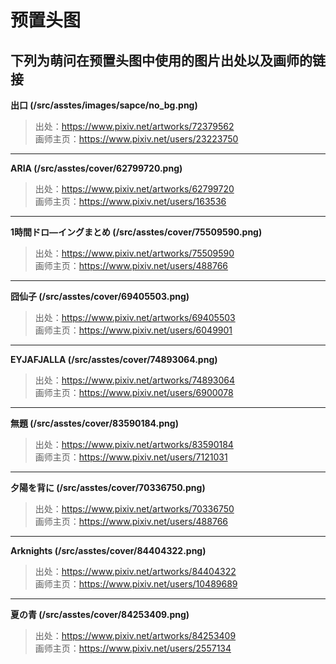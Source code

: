 # 预置头图
## 下列为萌问在预置头图中使用的图片出处以及画师的链接

**出口 (/src/asstes/images/sapce/no_bg.png)**
> 出处：https://www.pixiv.net/artworks/72379562<br>
画师主页：https://www.pixiv.net/users/23223750

---

**ARIA (/src/asstes/cover/62799720.png)**
> 出处：https://www.pixiv.net/artworks/62799720<br>
画师主页：https://www.pixiv.net/users/163536

---

**1時間ドロ―イングまとめ (/src/asstes/cover/75509590.png)**
> 出处：https://www.pixiv.net/artworks/75509590<br>
画师主页：https://www.pixiv.net/users/488766

---

**囧仙子 (/src/asstes/cover/69405503.png)**
> 出处：https://www.pixiv.net/artworks/69405503<br>
画师主页：https://www.pixiv.net/users/6049901

---

**EYJAFJALLA (/src/asstes/cover/74893064.png)**
> 出处：https://www.pixiv.net/artworks/74893064<br>
画师主页：https://www.pixiv.net/users/6900078


---

**無題 (/src/asstes/cover/83590184.png)**
> 出处：https://www.pixiv.net/artworks/83590184<br>
画师主页：https://www.pixiv.net/users/7121031


---

**夕陽を背に (/src/asstes/cover/70336750.png)**
> 出处：https://www.pixiv.net/artworks/70336750<br>
画师主页：https://www.pixiv.net/users/488766


---

**Arknights (/src/asstes/cover/84404322.png)**
> 出处：https://www.pixiv.net/artworks/84404322<br>
画师主页：https://www.pixiv.net/users/10489689


---

**夏の青 (/src/asstes/cover/84253409.png)**
> 出处：https://www.pixiv.net/artworks/84253409<br>
画师主页：https://www.pixiv.net/users/2557134

